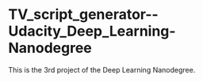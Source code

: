 # TV_script_generator--Udacity_Deep_Learning-Nanodegree
This is the 3rd project of the Deep Learning Nanodegree.
